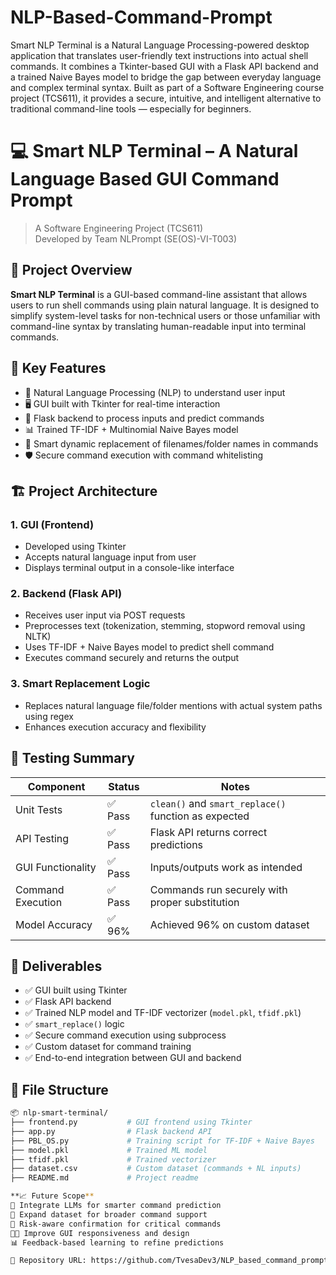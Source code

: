 # NLP-Based-Command-Prompt
Smart NLP Terminal is a Natural Language Processing-powered desktop application that translates user-friendly text instructions into actual shell commands. It combines a Tkinter-based GUI with a Flask API backend and a trained Naive Bayes model to bridge the gap between everyday language and complex terminal syntax. Built as part of a Software Engineering course project (TCS611), it provides a secure, intuitive, and intelligent alternative to traditional command-line tools — especially for beginners.

# 💻 Smart NLP Terminal – A Natural Language Based GUI Command Prompt

> A Software Engineering Project (TCS611)  
> Developed by Team NLPrompt (SE(OS)-VI-T003)

## 📌 Project Overview

**Smart NLP Terminal** is a GUI-based command-line assistant that allows users to run shell commands using plain natural language. It is designed to simplify system-level tasks for non-technical users or those unfamiliar with command-line syntax by translating human-readable input into terminal commands.

## 🚀 Key Features

- 🧠 Natural Language Processing (NLP) to understand user input
- 🖥️ GUI built with Tkinter for real-time interaction
- 🔗 Flask backend to process inputs and predict commands
- 📊 Trained TF-IDF + Multinomial Naive Bayes model
- 🔁 Smart dynamic replacement of filenames/folder names in commands
- 🛡️ Secure command execution with command whitelisting

## 🏗️ Project Architecture

### 1. GUI (Frontend)
- Developed using Tkinter
- Accepts natural language input from user
- Displays terminal output in a console-like interface

### 2. Backend (Flask API)
- Receives user input via POST requests
- Preprocesses text (tokenization, stemming, stopword removal using NLTK)
- Uses TF-IDF + Naive Bayes model to predict shell command
- Executes command securely and returns the output

### 3. Smart Replacement Logic
- Replaces natural language file/folder mentions with actual system paths using regex
- Enhances execution accuracy and flexibility

## 🧪 Testing Summary

| Component               | Status | Notes                                               |
|------------------------|--------|-----------------------------------------------------|
| Unit Tests             | ✅ Pass | `clean()` and `smart_replace()` function as expected |
| API Testing            | ✅ Pass | Flask API returns correct predictions               |
| GUI Functionality      | ✅ Pass | Inputs/outputs work as intended                     |
| Command Execution      | ✅ Pass | Commands run securely with proper substitution      |
| Model Accuracy         | ✅ 96%  | Achieved 96% on custom dataset                      |


## 🧾 Deliverables

- ✅ GUI built using Tkinter
- ✅ Flask API backend
- ✅ Trained NLP model and TF-IDF vectorizer (`model.pkl`, `tfidf.pkl`)
- ✅ `smart_replace()` logic
- ✅ Secure command execution using subprocess
- ✅ Custom dataset for command training
- ✅ End-to-end integration between GUI and backend


## 📂 File Structure

```bash
📦 nlp-smart-terminal/
├── frontend.py           # GUI frontend using Tkinter
├── app.py                # Flask backend API
├── PBL_OS.py             # Training script for TF-IDF + Naive Bayes
├── model.pkl             # Trained ML model
├── tfidf.pkl             # Trained vectorizer
├── dataset.csv           # Custom dataset (commands + NL inputs)
├── README.md             # Project readme

**📈 Future Scope**
🧠 Integrate LLMs for smarter command prediction
📁 Expand dataset for broader command support
🔐 Risk-aware confirmation for critical commands
🧑‍🎨 Improve GUI responsiveness and design
📊 Feedback-based learning to refine predictions

📍 Repository URL: https://github.com/TvesaDev3/NLP_based_command_prompt
